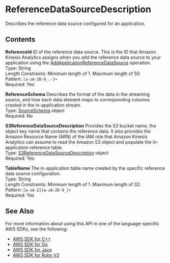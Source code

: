 # ReferenceDataSourceDescription<a name="API_ReferenceDataSourceDescription"></a>

Describes the reference data source configured for an application\.

## Contents<a name="API_ReferenceDataSourceDescription_Contents"></a>

 **ReferenceId**   <a name="analytics-Type-ReferenceDataSourceDescription-ReferenceId"></a>
ID of the reference data source\. This is the ID that Amazon Kinesis Analytics assigns when you add the reference data source to your application using the [AddApplicationReferenceDataSource](API_AddApplicationReferenceDataSource.md) operation\.  
Type: String  
Length Constraints: Minimum length of 1\. Maximum length of 50\.  
Pattern: `[a-zA-Z0-9_.-]+`   
Required: Yes

 **ReferenceSchema**   <a name="analytics-Type-ReferenceDataSourceDescription-ReferenceSchema"></a>
Describes the format of the data in the streaming source, and how each data element maps to corresponding columns created in the in\-application stream\.  
Type: [SourceSchema](API_SourceSchema.md) object  
Required: No

 **S3ReferenceDataSourceDescription**   <a name="analytics-Type-ReferenceDataSourceDescription-S3ReferenceDataSourceDescription"></a>
Provides the S3 bucket name, the object key name that contains the reference data\. It also provides the Amazon Resource Name \(ARN\) of the IAM role that Amazon Kinesis Analytics can assume to read the Amazon S3 object and populate the in\-application reference table\.  
Type: [S3ReferenceDataSourceDescription](API_S3ReferenceDataSourceDescription.md) object  
Required: Yes

 **TableName**   <a name="analytics-Type-ReferenceDataSourceDescription-TableName"></a>
The in\-application table name created by the specific reference data source configuration\.  
Type: String  
Length Constraints: Minimum length of 1\. Maximum length of 32\.  
Pattern: `[a-zA-Z][a-zA-Z0-9_]+`   
Required: Yes

## See Also<a name="API_ReferenceDataSourceDescription_SeeAlso"></a>

For more information about using this API in one of the language\-specific AWS SDKs, see the following:
+  [AWS SDK for C\+\+](http://docs.aws.amazon.com/goto/SdkForCpp/kinesisanalytics-2015-08-14/ReferenceDataSourceDescription) 
+  [AWS SDK for Go](http://docs.aws.amazon.com/goto/SdkForGoV1/kinesisanalytics-2015-08-14/ReferenceDataSourceDescription) 
+  [AWS SDK for Java](http://docs.aws.amazon.com/goto/SdkForJava/kinesisanalytics-2015-08-14/ReferenceDataSourceDescription) 
+  [AWS SDK for Ruby V2](http://docs.aws.amazon.com/goto/SdkForRubyV2/kinesisanalytics-2015-08-14/ReferenceDataSourceDescription) 